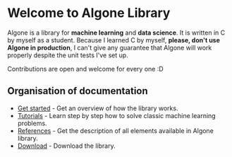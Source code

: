 # Welcome to Algone Library

Algone is a library for **machine learning** and **data science**. It is written in C by myself as a student. Because I learned C by myself, **please, don't use Algone in production**, I can't give any guarantee that Algone will work properly despite the unit tests I've set up.

Contributions are open and welcome for every one :D

## Organisation of documentation

* [Get started](getting_started/installation.md) - Get an overview of how the library works.
* [Tutorials](tutorials/mnist.md) - Learn step by step how to solve classic machine learning problems.
* [References](references/networks.md) - Get the description of all elements available in Algone library.
* [Download](https://github.com/Melvin-klein/algone/releases) - Download the library.

